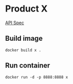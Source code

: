 # Product X

[API Spec](backend/guides/openapi/demo-x.yaml)

## Build image
```
docker build x .
```

## Run container
```
docker run -d -p 8888:8888 x
```
